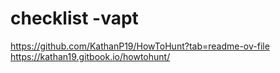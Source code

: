 # checklist -vapt
https://github.com/KathanP19/HowToHunt?tab=readme-ov-file
https://kathan19.gitbook.io/howtohunt/
